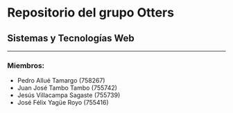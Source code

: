 # Repositorio del grupo Otters
## Sistemas y Tecnologías Web
---
### Miembros:
- Pedro Allué Tamargo (758267)
- Juan José Tambo Tambo (755742)
- Jesús Villacampa Sagaste (755739)
- José Félix Yagüe Royo (755416)
